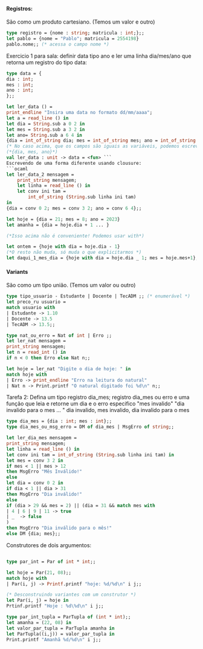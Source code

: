 #### Registros:
São como um produto cartesiano. (Temos um valor e outro)
```ocaml 
type registro = {nome : string; matricula : int;};;
let pablo = {nome = "Pablo"; matricula = 2554198}
pablo.nome;; (* acessa o campo nome *)
```

Exercicio 1 para sala: definir data tipo ano e ler uma linha dia/mes/ano que retorna um registro do tipo data:
```ocaml
type data = {
dia : int;
mes : int;
ano : int;
};;

let ler_data () = 
print_endline "Insira uma data no formato dd/mm/aaaa";
let a = read_line () in 
let dia = String.sub a 0 2 in
let mes = String.sub a 3 2 in
let ano= String.sub a 6 4 in
{dia = int_of_string dia; mes = int_of_string mes; ano = int_of_string ano}
(* No caso acima, que os campos são iguais as variáveis, podemos escrever só o nome do campo *)
(*{dia, mes, ano}*)
val ler_data : unit -> data = <fun> ```
Escrevendo de uma forma diferente usando clousure:
```ocaml
let ler_data_2 mensagem = 
	print_string mensagem;
	let linha = read_line () in 
	let conv ini tam = 
		int_of_string (String.sub linha ini tam)
in
{dia = conv 0 2; mes = conv 3 2; ano = conv 6 4};;
```

```ocaml
let hoje = {dia = 21; mes = 8; ano = 2023}
let amanha = {dia = hoje.dia + 1 ... }

(*Isso acima não é conveniente! Podemos usar with*)

let ontem = {hoje with dia = hoje.dia - 1} 
(*O resto não muda, só muda o que explicitarmos *)
let daqui_1_mes_dia = {hoje with dia = hoje.dia _ 1; mes = hoje.mes+1};;
```

#### Variants
São como um tipo união. (Temos um valor ou outro)

```ocaml
type tipo_usuario - Estudante | Docente | TecADM ;; (* enumerável *)
let preco_ru usuario = 
match usuario with
| Estudante -> 1.10
| Docente -> 13.5
| TecADM -> 13.5;;
```

```ocaml
type nat_ou_erro = Nat of int | Erro ;; 
let ler_nat mensagem = 
print_string mensagem;
let n = read_int () in 
if n < 0 then Erro else Nat n;;

let hoje = ler_nat "Digite o dia de hoje: " in 
match hoje with
| Erro -> print_endline "Erro na leitura do natural"
| Nat n -> Print.printf "O natural digitado foi %d\n" n;;
```

Tarefa 2:
Defina um tipo registro dia_mes; registro dia_mes ou erro e uma função que leia e retorne um dia e o erro especifico "mes invalido" "dia invalido para o mes ... " dia invalido, mes invalido, dia invalido para o mes
```ocaml
type dia_mes = {dia : int; mes : int};;
type dia_mes_ou_msg_erro = DM of dia_mes | MsgErro of string;;

let ler_dia_mes mensagem = 
print_string mensagem;
let linha = read_line () in 
let conv ini tam = int_of_string (String.sub linha ini tam) in
let mes = conv 3 2 in 
if mes < 1 || mes > 12 
then MsgErro "Mês Inválido!"
else 
let dia = conv 0 2 in 
if dia < 1 || dia > 31 
then MsgErro "Dia inválido!"
else 
if (dia > 29 && mes = 2) || (dia = 31 && match mes with
| 4 | 6 | 9 | 11 -> true 
| _  -> false
)
then MsgErro "Dia inválido para o mês!"
else DM {dia; mes};;
```

Construtores de dois argumentos:
```ocaml

type par_int = Par of int * int;;

let hoje = Par(21, 08);;
match hoje with 
| Par(i, j) -> Printf.printf "hoje: %d/%d\n" i j;; 

(* Desconstruindo variantes com um construtor *)
let Par(i, j) = hoje in 
Prtinf.printf "Hoje : %d\%d\n" i j;;

type par_int_tupla = ParTupla of (int * int);;
let amanha = (22, 08) in 
let valor_par_tupla = ParTupla amanha in 
let ParTupla((i,j)) = valor_par_tupla in
Print.printf "Amanhã %d/%d\n" i j;;
```
